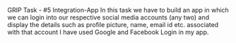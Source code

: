 GRIP Task - #5 Integration-App
In this task we have to build an app in which we can login into our respective social media accounts (any two) and display the details such as profile picture, name, email id etc. associated with that account
I have used Google and Facebook Login in my app.
